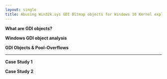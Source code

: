 ```yaml
---
layout: single
title: Abusing Win32k.sys GDI Bitmap objects for Windows 10 Kernel exploitation - leaks, sprays, and mitigation bypassing
---
```


**What are GDI objects?**

**Windows GDI object analysis**

**GDI Objects & Pool-Overflows**

****

**Case Study 1**

**Case Study 2**
